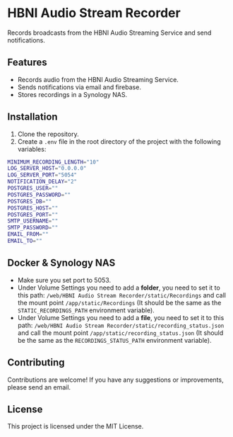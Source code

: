 # HBNI Audio Stream Recorder

Records broadcasts from the HBNI Audio Streaming Service and send notifications.

## Features

- Records audio from the HBNI Audio Streaming Service.
- Sends notifications via email and firebase.
- Stores recordings in a Synology NAS.

## Installation

1. Clone the repository.
2. Create a `.env` file in the root directory of the project with the following variables:

```bash
MINIMUM_RECORDING_LENGTH="10"
LOG_SERVER_HOST="0.0.0.0"
LOG_SERVER_PORT="5054"
NOTIFICATION_DELAY="2"
POSTGRES_USER=""
POSTGRES_PASSWORD=""
POSTGRES_DB=""
POSTGRES_HOST=""
POSTGRES_PORT=""
SMTP_USERNAME=""
SMTP_PASSWORD=""
EMAIL_FROM=""
EMAIL_TO=""
```

## Docker & Synology NAS

- Make sure you set port to 5053.
- Under Volume Settings you need to add a **folder**, you need to set it to this path: `/web/HBNI Audio Stream Recorder/static/Recordings` and call the mount point `/app/static/Recordings` (It should be the same as the `STATIC_RECORDINGS_PATH` environment variable).
- Under Volume Settings you need to add a **file**, you need to set it to this path: `/web/HBNI Audio Stream Recorder/static/recording_status.json` and call the mount point `/app/static/recording_status.json` (It should be the same as the `RECORDINGS_STATUS_PATH` environment variable).

## Contributing

Contributions are welcome! If you have any suggestions or improvements, please send an email.

## License

This project is licensed under the MIT License.
